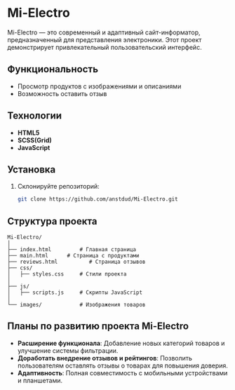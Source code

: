 # Mi-Electro

Mi-Electro — это современный и адаптивный сайт-информатор, предназначенный для представления электроники. Этот проект демонстрирует привлекательный пользовательский интерфейс.

## Функциональность

- Просмотр продуктов с изображениями и описаниями
- Возможность оставить отзыв

## Технологии

- **HTML5**
- **SCSS(Grid)**
- **JavaScript**

## Установка

1. Склонируйте репозиторий:
   ```bash
   git clone https://github.com/anstdud/Mi-Electro.git

## Структура проекта
```
Mi-Electro/
│
├── index.html         # Главная страница
├── main.html      # Страница с продуктами
├── reviews.html          # Страница отзывов
├── css/
│   ├── styles.css     # Стили проекта
│
├── js/
│   ├── scripts.js     # Скрипты JavaScript
│
└── images/            # Изображения товаров
```

## Планы по развитию проекта Mi-Electro

- **Расширение функционала**: Добавление новых категорий товаров и улучшение системы фильтрации.
- **Доработать внедрение отзывов и рейтингов**: Позволить пользователям оставлять отзывы о товарах для повышения доверия.
- **Адаптивность**: Полная совместимость с мобильными устройствами и планшетами.
